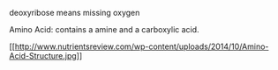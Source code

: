 deoxyribose means missing oxygen

Amino Acid: contains a amine and a carboxylic acid.

[[http://www.nutrientsreview.com/wp-content/uploads/2014/10/Amino-Acid-Structure.jpg]]